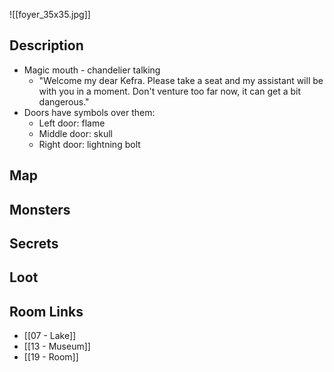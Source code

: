 
![[foyer_35x35.jpg]]

## Description

* Magic mouth - chandelier talking
	* "Welcome my dear Kefra. Please take a seat and my assistant will be with you in a moment. Don't venture too far now, it can get a bit dangerous."
* Doors have symbols over them:
	* Left door: flame
	* Middle door: skull
	* Right door: lightning bolt

## Map

## Monsters

## Secrets

## Loot

## Room Links

*  [[07 - Lake]]
*  [[13 - Museum]]
*  [[19 - Room]]
